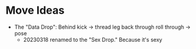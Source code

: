 # Move Ideas

- The "Data Drop": Behind kick -> thread leg back through roll through -> pose
    - 20230318 renamed to the "Sex Drop." Because it's sexy
